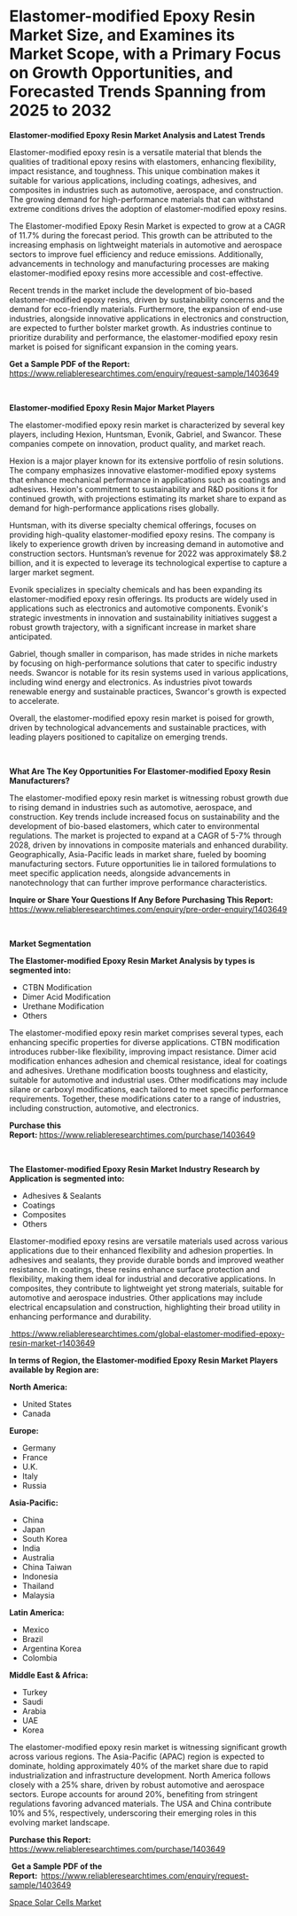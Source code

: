 <p><h1>Elastomer-modified Epoxy Resin Market Size, and Examines its Market Scope, with a Primary Focus on Growth Opportunities, and Forecasted Trends Spanning from 2025 to 2032</h1></p><p><strong>Elastomer-modified Epoxy Resin Market Analysis and Latest Trends</strong></p>
<p><p>Elastomer-modified epoxy resin is a versatile material that blends the qualities of traditional epoxy resins with elastomers, enhancing flexibility, impact resistance, and toughness. This unique combination makes it suitable for various applications, including coatings, adhesives, and composites in industries such as automotive, aerospace, and construction. The growing demand for high-performance materials that can withstand extreme conditions drives the adoption of elastomer-modified epoxy resins.</p><p>The Elastomer-modified Epoxy Resin Market is expected to grow at a CAGR of 11.7% during the forecast period. This growth can be attributed to the increasing emphasis on lightweight materials in automotive and aerospace sectors to improve fuel efficiency and reduce emissions. Additionally, advancements in technology and manufacturing processes are making elastomer-modified epoxy resins more accessible and cost-effective. </p><p>Recent trends in the market include the development of bio-based elastomer-modified epoxy resins, driven by sustainability concerns and the demand for eco-friendly materials. Furthermore, the expansion of end-use industries, alongside innovative applications in electronics and construction, are expected to further bolster market growth. As industries continue to prioritize durability and performance, the elastomer-modified epoxy resin market is poised for significant expansion in the coming years.</p></p>
<p><strong>Get a Sample PDF of the Report:&nbsp;</strong> <a href="https://www.reliableresearchtimes.com/enquiry/request-sample/1403649?utm_campaign=1940&utm_medium=2&utm_source=Github&utm_content=ia&utm_term=13012025&utm_id=elastomer-modified-epoxy-resin">https://www.reliableresearchtimes.com/enquiry/request-sample/1403649</a></p>
<p>&nbsp;</p>
<p><strong>Elastomer-modified Epoxy Resin Major Market Players</strong></p>
<p><p>The elastomer-modified epoxy resin market is characterized by several key players, including Hexion, Huntsman, Evonik, Gabriel, and Swancor. These companies compete on innovation, product quality, and market reach.</p><p>Hexion is a major player known for its extensive portfolio of resin solutions. The company emphasizes innovative elastomer-modified epoxy systems that enhance mechanical performance in applications such as coatings and adhesives. Hexion's commitment to sustainability and R&D positions it for continued growth, with projections estimating its market share to expand as demand for high-performance applications rises globally.</p><p>Huntsman, with its diverse specialty chemical offerings, focuses on providing high-quality elastomer-modified epoxy resins. The company is likely to experience growth driven by increasing demand in automotive and construction sectors. Huntsman’s revenue for 2022 was approximately $8.2 billion, and it is expected to leverage its technological expertise to capture a larger market segment.</p><p>Evonik specializes in specialty chemicals and has been expanding its elastomer-modified epoxy resin offerings. Its products are widely used in applications such as electronics and automotive components. Evonik's strategic investments in innovation and sustainability initiatives suggest a robust growth trajectory, with a significant increase in market share anticipated.</p><p>Gabriel, though smaller in comparison, has made strides in niche markets by focusing on high-performance solutions that cater to specific industry needs. Swancor is notable for its resin systems used in various applications, including wind energy and electronics. As industries pivot towards renewable energy and sustainable practices, Swancor's growth is expected to accelerate.</p><p>Overall, the elastomer-modified epoxy resin market is poised for growth, driven by technological advancements and sustainable practices, with leading players positioned to capitalize on emerging trends.</p></p>
<p>&nbsp;</p>
<p><strong>What Are The Key Opportunities For Elastomer-modified Epoxy Resin Manufacturers?</strong></p>
<p><p>The elastomer-modified epoxy resin market is witnessing robust growth due to rising demand in industries such as automotive, aerospace, and construction. Key trends include increased focus on sustainability and the development of bio-based elastomers, which cater to environmental regulations. The market is projected to expand at a CAGR of 5-7% through 2028, driven by innovations in composite materials and enhanced durability. Geographically, Asia-Pacific leads in market share, fueled by booming manufacturing sectors. Future opportunities lie in tailored formulations to meet specific application needs, alongside advancements in nanotechnology that can further improve performance characteristics.</p></p>
<p><strong>Inquire or Share Your Questions If Any Before Purchasing This Report:</strong> <a href="https://www.reliableresearchtimes.com/enquiry/pre-order-enquiry/1403649?utm_campaign=1940&utm_medium=2&utm_source=Github&utm_content=ia&utm_term=13012025&utm_id=elastomer-modified-epoxy-resin">https://www.reliableresearchtimes.com/enquiry/pre-order-enquiry/1403649</a></p>
<p>&nbsp;</p>
<p><strong>Market Segmentation</strong></p>
<p><strong>The Elastomer-modified Epoxy Resin Market Analysis by types is segmented into:</strong></p>
<p><ul><li>CTBN Modification</li><li>Dimer Acid Modification</li><li>Urethane Modification</li><li>Others</li></ul></p>
<p><p>The elastomer-modified epoxy resin market comprises several types, each enhancing specific properties for diverse applications. CTBN modification introduces rubber-like flexibility, improving impact resistance. Dimer acid modification enhances adhesion and chemical resistance, ideal for coatings and adhesives. Urethane modification boosts toughness and elasticity, suitable for automotive and industrial uses. Other modifications may include silane or carboxyl modifications, each tailored to meet specific performance requirements. Together, these modifications cater to a range of industries, including construction, automotive, and electronics.</p></p>
<p><strong>Purchase this Report:&nbsp;</strong><a href="https://www.reliableresearchtimes.com/purchase/1403649?utm_campaign=1940&utm_medium=2&utm_source=Github&utm_content=ia&utm_term=13012025&utm_id=elastomer-modified-epoxy-resin">https://www.reliableresearchtimes.com/purchase/1403649</a></p>
<p>&nbsp;</p>
<p><strong>The Elastomer-modified Epoxy Resin Market Industry Research by Application is segmented into:</strong></p>
<p><ul><li>Adhesives & Sealants</li><li>Coatings</li><li>Composites</li><li>Others</li></ul></p>
<p><p>Elastomer-modified epoxy resins are versatile materials used across various applications due to their enhanced flexibility and adhesion properties. In adhesives and sealants, they provide durable bonds and improved weather resistance. In coatings, these resins enhance surface protection and flexibility, making them ideal for industrial and decorative applications. In composites, they contribute to lightweight yet strong materials, suitable for automotive and aerospace industries. Other applications may include electrical encapsulation and construction, highlighting their broad utility in enhancing performance and durability.</p></p>
<p><a href="https://www.reliableresearchtimes.com/global-elastomer-modified-epoxy-resin-market-r1403649?utm_campaign=1940&utm_medium=2&utm_source=Github&utm_content=ia&utm_term=13012025&utm_id=elastomer-modified-epoxy-resin">&nbsp;https://www.reliableresearchtimes.com/global-elastomer-modified-epoxy-resin-market-r1403649</a></p>
<p><strong>In terms of Region, the Elastomer-modified Epoxy Resin Market Players available by Region are:</strong></p>
<p>
    <p> <strong> North America: </strong>
        <ul>
            <li>United States</li>
            <li>Canada</li>
        </ul>
        </p> 
    <p> <strong> Europe: </strong>
        <ul>
            <li>Germany</li>
            <li>France</li>
            <li>U.K.</li>
            <li>Italy</li>
            <li>Russia</li>
        </ul>
        </p> 
    <p> <strong> Asia-Pacific: </strong>
        <ul>
            <li>China</li>
            <li>Japan</li>
            <li>South Korea</li>
            <li>India</li>
            <li>Australia</li>
            <li>China Taiwan</li>
            <li>Indonesia</li>
            <li>Thailand</li>
            <li>Malaysia</li>
        </ul>
        </p> 
    <p> <strong> Latin America: </strong>
        <ul>
            <li>Mexico</li>
            <li>Brazil</li>
            <li>Argentina Korea</li>
            <li>Colombia</li>
        </ul>
        </p> 
    <p> <strong> Middle East & Africa: </strong>
        <ul>
            <li>Turkey</li>
            <li>Saudi</li>
            <li>Arabia</li>
            <li>UAE</li>
            <li>Korea</li>
        </ul>
    </p>
    </p>
<p><p>The elastomer-modified epoxy resin market is witnessing significant growth across various regions. The Asia-Pacific (APAC) region is expected to dominate, holding approximately 40% of the market share due to rapid industrialization and infrastructure development. North America follows closely with a 25% share, driven by robust automotive and aerospace sectors. Europe accounts for around 20%, benefiting from stringent regulations favoring advanced materials. The USA and China contribute 10% and 5%, respectively, underscoring their emerging roles in this evolving market landscape.</p></p>
<p><strong>Purchase this Report: </strong><a href="https://www.reliableresearchtimes.com/purchase/1403649?utm_campaign=1940&utm_medium=2&utm_source=Github&utm_content=ia&utm_term=13012025&utm_id=elastomer-modified-epoxy-resin">https://www.reliableresearchtimes.com/purchase/1403649</a></p>
<p>&nbsp;<strong>Get a Sample PDF of the Report:&nbsp;&nbsp;</strong><a href="https://www.reliableresearchtimes.com/enquiry/request-sample/1403649?utm_campaign=1940&utm_medium=2&utm_source=Github&utm_content=ia&utm_term=13012025&utm_id=elastomer-modified-epoxy-resin">https://www.reliableresearchtimes.com/enquiry/request-sample/1403649</a></p>
<p><strong></strong></p>
<p><p><a href="https://github.com/marloy8/Market-Research-Report-List-6/blob/main/space-solar-cells-market.md?utm_campaign=1940&utm_medium=2&utm_source=Github&utm_content=ia&utm_term=13012025&utm_id=elastomer-modified-epoxy-resin">Space Solar Cells Market</a></p></p>